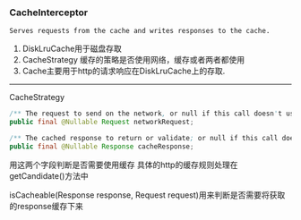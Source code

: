 ### CacheInterceptor

 `Serves requests from the cache and writes responses to the cache.`

1. DiskLruCache用于磁盘存取
2.  CacheStrategy 缓存的策略是否使用网络，缓存或者两者都使用
3. Cache主要用于http的请求响应在DiskLruCache上的存取.

---
CacheStrategy

```java
/** The request to send on the network, or null if this call doesn't use the network. */
public final @Nullable Request networkRequest;

/** The cached response to return or validate; or null if this call doesn't use a cache. */
public final @Nullable Response cacheResponse;
```

用这两个字段判断是否需要使用缓存 具体的http的缓存规则处理在getCandidate()方法中

 isCacheable(Response response, Request request)用来判断是否需要将获取的response缓存下来

